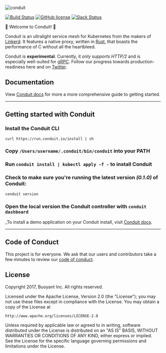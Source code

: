 ![conduit][logo]

[![Build Status][ci-badge]][ci]
[![GitHub license][license-badge]](LICENSE)
[![Slack Status][slack-badge]][slack]

:balloon: Welcome to Conduit! :wave:

Conduit is an ultralight service mesh for Kubernetes from the makers of [Linkerd][l5d]. It
features a native proxy, written in [Rust][rust], that boasts the performance of C without
all the heartbleed.

Conduit is **experimental**. Currently, it _only supports HTTP/2_ and is especially
well-suited for [gRPC][grpc]. Follow our progress towards production-readiness here and on
[Twitter][Twitter].

<!-- TODO add roadmap link -->

## Documentation

View [Conduit docs][conduit-docs] for more a more comprehensive guide to getting started.

___

## Getting started with Conduit

### Install the Conduit CLI
`curl https://run.conduit.io/install | sh `

### Copy `/Users/username/.conduit/bin/conduit` into your PATH

### Run `conduit install | kubectl apply -f -` to install Conduit

### Check to make sure you're running the latest version _(0.1.0)_ of Conduit:
`conduit version`

### Open the local version the Conduit controller with `conduit dashboard`

_To install a demo application on your Conduit install, visit [Conduit docs][conduit-demo].
___

## Code of Conduct

This project is for everyone. We ask that our users and contributors take a few minutes to review our [code of conduct][coc].

## License

Copyright 2017, Buoyant Inc. All rights reserved.

Licensed under the Apache License, Version 2.0 (the "License"); you may not use
these files except in compliance with the License. You may obtain a copy of the
License at

    http://www.apache.org/licenses/LICENSE-2.0

Unless required by applicable law or agreed to in writing, software distributed under the License is distributed on an "AS IS" BASIS, WITHOUT WARRANTIES OR CONDITIONS OF ANY KIND, either express or implied. See the License for the specific language governing permissions and limitations under the License.

<!-- refs -->
[ci]: https://travis-ci.org/runconduit/conduit
[ci-badge]: https://travis-ci.org/runconduit/conduit.svg?branch=master
[coc]: https://github.com/linkerd/linkerd/wiki/Linkerd-code-of-conduct
[conduit-demo]: https://conduit.io/getting-started/#install-the-demo-app
[conduit-docs]: https://conduit.io/docs/
<!-- [examples]: https://github.com/runconduit/conduit-examples -->
[grpc]: https://grpc.io/
[l5d]: https://linkerd.io/
[license-badge]: https://img.shields.io/github/license/linkerd/linkerd.svg
[logo]: https://user-images.githubusercontent.com/240738/33589722-649152de-d92f-11e7-843a-b078ac889a39.png
<!-- [releases]: https://github.com/runconduit/conduit -->
[rust]: https://rust-lang.org/
[Twitter]: https://twitter.com/runconduit/
[slack-badge]: http://slack.linkerd.io/badge.svg
[slack]: http://slack.linkerd.io
